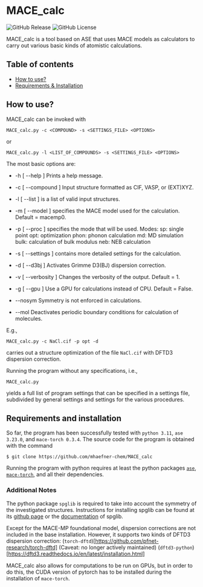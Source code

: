 # MACE_calc
![GitHub Release](https://img.shields.io/github/v/release/mhaefner-chem/MACE_calc?include_prereleases) ![GitHub License](https://img.shields.io/github/license/mhaefner-chem/MACE_calc)

MACE_calc is a tool based on ASE that uses MACE models as calculators to carry out various basic kinds of atomistic calculations.

## Table of contents
- [How to use?](#how-to-use)
- [Requirements & Installation](#requirements-and-installation)

## How to use?
MACE_calc can be invoked with 
```console
MACE_calc.py -c <COMPOUND> -s <SETTINGS_FILE> <OPTIONS>
```
or
```console
MACE_calc.py -l <LIST_OF_COMPOUNDS> -s <SETTINGS_FILE> <OPTIONS>
```
The most basic options are:
-  -h [ --help ]                Prints a help message.
-  -c [ --compound ] <ARG>      Input structure <ARG> formatted as CIF, VASP, or (EXT)XYZ.
-  -l [ --list ] <ARG>          <ARG> is a list of valid input structures.
-  -m [ --model ] <ARG>         <ARG> specifies the MACE model used for the calculation. Default = macemp0.
-  -p [ --proc ] <ARG>          <ARG> specifies the mode that will be used.
  Modes:
    sp: single point
    opt: optimization
    phon: phonon calculation
    md: MD simulation
    bulk: calculation of bulk modulus
    neb: NEB calculation

-  -s [ --settings ] <ARG>      <ARG> contains more detailed settings for the calculation.
-  -d [ --d3bj ]                Activates Grimme D3(BJ) dispersion correction.
-  -v [ --verbosity ] <ARG>     Changes the verbosity of the output. Default = 1.
-  -g [ --gpu ] <ARG>           Use a GPU for calculations instead of CPU. Default = False.
-  --nosym                      Symmetry is not enforced in calculations.
-  --mol                        Deactivates periodic boundary conditions for calculation of molecules.

E.g.,
```console
MACE_calc.py -c NaCl.cif -p opt -d
```
carries out a structure optimization of the file `NaCl.cif` with  DFTD3 dispersion correction.

Running the program without any specifications, i.e.,
```console
MACE_calc.py
```
yields a full list of program settings that can be specified in a settings file, subdivided by general settings and settings for the various procedures.

## Requirements and installation

So far, the program has been successfully tested with `python 3.11`, `ase 3.23.0`, and `mace-torch 0.3.4`. 
The source code for the program is obtained with the command

```console
$ git clone https://github.com/mhaefner-chem/MACE_calc
```

Running the program with python requires at least the python packages [`ase`](https://wiki.fysik.dtu.dk/ase/install.html), [`mace-torch`](https://github.com/ACEsuit/mace), and all their dependencies.

### Additional Notes

The python package `spglib` is required to take into account the symmetry of the investigated structures. Instructions for installing spglib can be found at its [github page](https://github.com/spglib/spglib) or the [documentation](https://spglib.readthedocs.io) of spglib.

Except for the MACE-MP foundational model, dispersion corrections are not included in the base installation. However, it supports two kinds of DFTD3 dispersion correction:
(`torch-dftd`)[https://github.com/pfnet-research/torch-dftd] (Caveat: no longer actively maintained)
(`dftd3-python`)[https://dftd3.readthedocs.io/en/latest/installation.html]

MACE_calc also allows for computations to be run on GPUs, but in order to do this, the CUDA version of pytorch has to be installed during the installation of `mace-torch`.


